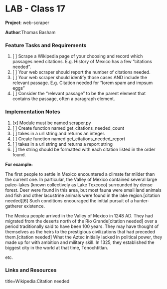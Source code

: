 # LAB - Class 17
**Project**: web-scraper

**Author**:Thomas Basham

### Feature Tasks and Requirements

1. [ ] Scrape a Wikipedia page of your choosing and record which passages need citations.
E.g. History of Mexico has a few “citations needed”.
2. [ ] Your web scraper should report the number of citations needed.
3. [ ] Your web scraper should identify those cases AND include the relevant passage. E.g. Citation needed for “lorem spam and impsum eggs”
4. [ ] Consider the “relevant passage” to be the parent element that contains the passage, often a paragraph element.

### Implementation Notes

1. [x] Module must be named scraper.py
2. [ ] Create function named get_citations_needed_count
3. [ ] takes in a url string and returns an integer.
4. [ ] Create function named get_citations_needed_report
5. [ ] takes in a url string and returns a report string
6. [ ] the string should be formatted with each citation listed in the order found.

**For example:**

The first people to settle in Mexico encountered a climate far milder than the current one. In particular, the Valley of Mexico contained several large paleo-lakes (known collectively as Lake Texcoco) surrounded by dense forest. Deer were found in this area, but most fauna were small land animals and fish and other lacustrine animals were found in the lake region.[citation needed][6] Such conditions encouraged the initial pursuit of a hunter-gatherer existence.

The Mexica people arrived in the Valley of Mexico in 1248 AD. They had migrated from the deserts north of the Rio Grande[citation needed] over a period traditionally said to have been 100 years. They may have thought of themselves as the heirs to the prestigious civilizations that had preceded them.[citation needed] What the Aztec initially lacked in political power, they made up for with ambition and military skill. In 1325, they established the biggest city in the world at that time, Tenochtitlan.

etc.


### Links and Resources

[]()
[]()




title=Wikipedia:Citation needed


